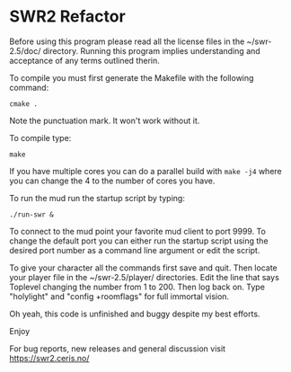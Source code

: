 
# SWR2 Refactor

Before using this program please read all the license files in the 
~/swr-2.5/doc/ directory. Running this program implies understanding
and acceptance of any terms outlined therin.

To compile you must first generate the Makefile with the following command:

``cmake .``

Note the punctuation mark. It won't work without it.

To compile type:

``make``

If you have multiple cores you can do a parallel build
with ``make -j4`` where you can change the 4 to the number of cores you have.

To run the mud run the startup script by typing:

``./run-swr &``

To connect to the mud point your favorite mud client to port 9999. To change the default port you
can either run the startup script using the desired port number as a 
command line argument or edit the script.

To give your character all the commands first save and quit. Then locate your 
player file in the ~/swr-2.5/player/ directories. Edit the line that says 
Toplevel changing the number from 1 to 200. Then log back on. Type "holylight"
and "config +roomflags" for full immortal vision.

Oh yeah,
this code is unfinished and buggy despite my best efforts.

Enjoy

For bug reports, new releases and general discussion visit
https://swr2.ceris.no/
